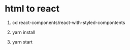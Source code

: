 # html to react

1. cd react-components/react-with-styled-compontents

2. yarn install

3. yarn start
